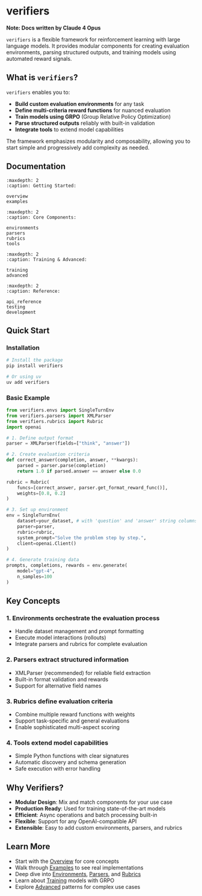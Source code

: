 # verifiers

**Note: Docs written by Claude 4 Opus**

`verifiers` is a flexible framework for reinforcement learning with large language models. It provides modular components for creating evaluation environments, parsing structured outputs, and training models using automated reward signals.

## What is `verifiers`?

`verifiers` enables you to:

- **Build custom evaluation environments** for any task
- **Define multi-criteria reward functions** for nuanced evaluation  
- **Train models using GRPO** (Group Relative Policy Optimization)
- **Parse structured outputs** reliably with built-in validation
- **Integrate tools** to extend model capabilities

The framework emphasizes modularity and composability, allowing you to start simple and progressively add complexity as needed.

## Documentation

```{toctree}
:maxdepth: 2
:caption: Getting Started:

overview
examples
```

```{toctree}
:maxdepth: 2
:caption: Core Components:

environments
parsers
rubrics
tools
```

```{toctree}
:maxdepth: 2
:caption: Training & Advanced:

training
advanced
```

```{toctree}
:maxdepth: 2
:caption: Reference:

api_reference
testing
development
```

## Quick Start

### Installation

```bash
# Install the package
pip install verifiers

# Or using uv
uv add verifiers
```

### Basic Example

```python
from verifiers.envs import SingleTurnEnv
from verifiers.parsers import XMLParser
from verifiers.rubrics import Rubric
import openai

# 1. Define output format
parser = XMLParser(fields=["think", "answer"])

# 2. Create evaluation criteria
def correct_answer(completion, answer, **kwargs):
    parsed = parser.parse(completion)
    return 1.0 if parsed.answer == answer else 0.0

rubric = Rubric(
    funcs=[correct_answer, parser.get_format_reward_func()],
    weights=[0.8, 0.2]
)

# 3. Set up environment
env = SingleTurnEnv(
    dataset=your_dataset, # with 'question' and 'answer' string columns
    parser=parser,
    rubric=rubric,
    system_prompt="Solve the problem step by step.",
    client=openai.Client()
)

# 4. Generate training data
prompts, completions, rewards = env.generate(
    model="gpt-4",
    n_samples=100
)
```

## Key Concepts

### 1. **Environments** orchestrate the evaluation process
- Handle dataset management and prompt formatting
- Execute model interactions (rollouts)
- Integrate parsers and rubrics for complete evaluation

### 2. **Parsers** extract structured information
- XMLParser (recommended) for reliable field extraction
- Built-in format validation and rewards
- Support for alternative field names

### 3. **Rubrics** define evaluation criteria
- Combine multiple reward functions with weights
- Support task-specific and general evaluations
- Enable sophisticated multi-aspect scoring

### 4. **Tools** extend model capabilities
- Simple Python functions with clear signatures
- Automatic discovery and schema generation
- Safe execution with error handling

## Why Verifiers?

- **Modular Design**: Mix and match components for your use case
- **Production Ready**: Used for training state-of-the-art models
- **Efficient**: Async operations and batch processing built-in
- **Flexible**: Support for any OpenAI-compatible API
- **Extensible**: Easy to add custom environments, parsers, and rubrics

## Learn More

- Start with the [Overview](overview.md) for core concepts
- Walk through [Examples](examples.md) to see real implementations
- Deep dive into [Environments](environments.md), [Parsers](parsers.md), and [Rubrics](rubrics.md)
- Learn about [Training](training.md) models with GRPO
- Explore [Advanced](advanced.md) patterns for complex use cases